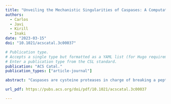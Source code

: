 ```yaml
---
title: "Unveiling the Mechanistic Singularities of Caspases: A Computational Analysis of the Reaction Mechanism in Human Caspase-1"
authors:
  - Carlos
  - Javi
  - Kirill
  - Inaki
date: "2023-03-15"
doi: "10.1021/acscatal.3c00037"

# Publication type.
# Accepts a single type but formatted as a YAML list (for Hugo requirements).
# Enter a publication type from the CSL standard.
publication: "ACS Catal."
publication_types: ["article-journal"]

abstract: "Caspases are cysteine proteases in charge of breaking a peptide bond next to an aspartate residue. Caspases constitute an important family of enzymes involved in cell death and inflammatory processes. A plethora of diseases, including neurological and metabolic diseases and cancer, are associated with the poor regulation of caspase-mediated cell death and inflammation. Human caspase-1 in particular carries out the transformation of the pro-inflammatory cytokine pro-interleukin-1β into its active form, a key process in the inflammatory response and then in many diseases, such as Alzheimer’s disease. Despite its importance, the reaction mechanism of caspases has remained elusive. The standard mechanistic proposal valid for other cysteine proteases and that involves the formation of an ion pair in the catalytic dyad is not supported by experimental evidence. Using a combination of classical and hybrid DFT/MM simulations, we propose a reaction mechanism for the human caspase-1 that explains experimental observations, including mutagenesis, kinetic, and structural data. In our mechanistic proposal, the catalytic cysteine, Cys285, is activated after a proton transfer to the amide group of the scissile peptide bond, a process facilitated by hydrogen-bond interactions with Ser339 and His237. The catalytic histidine does not directly participate in any proton transfer during the reaction. After formation of the acylenzyme intermediate, the deacylation step takes place through the activation of a water molecule by the terminal amino group of the peptide fragment formed during the acylation step. The overall activation free energy obtained from our DFT/MM simulations is in excellent agreement with the value derived from the experimental rate constant, 18.7 vs 17.9 kcal·mol–1, respectively. Simulations of the H237A mutant support our conclusions and agree with the reported reduced activity observed for this caspase-1 variant. We propose that this mechanism can explain the reactivity of all cysteine proteases belonging to the CD clan and that differences with respect to other clans could be related to the larger preference showed by enzymes of the CD clan for charged residues at position P1. This mechanism would avoid the free energy penalty associated with the formation of an ion pair. Finally, our structural description of the reaction process can be useful to assist in the design of inhibitors of caspase-1, a target in the treatment of several human diseases."

url_pdf: https://pubs.acs.org/doi/pdf/10.1021/acscatal.3c00037

---
```

